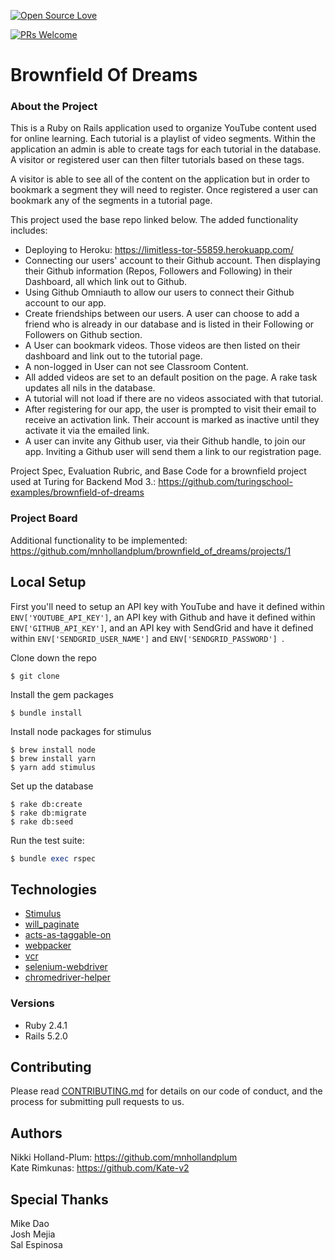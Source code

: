 [![Open Source Love](https://badges.frapsoft.com/os/v1/open-source.svg?v=103)](https://github.com/ellerbrock/open-source-badges/)

[![PRs Welcome](https://img.shields.io/badge/PRs-welcome-brightgreen.svg?style=flat-square)](http://makeapullrequest.com)


# Brownfield Of Dreams
### About the Project

This is a Ruby on Rails application used to organize YouTube content used for online learning. Each tutorial is a playlist of video segments. Within the application an admin is able to create tags for each tutorial in the database. A visitor or registered user can then filter tutorials based on these tags.

A visitor is able to see all of the content on the application but in order to bookmark a segment they will need to register. Once registered a user can bookmark any of the segments in a tutorial page.

This project used the base repo linked below. The added functionality includes:
* Deploying to Heroku: https://limitless-tor-55859.herokuapp.com/
* Connecting our users' account to their Github account. Then displaying their Github information (Repos, Followers and Following) in their Dashboard, all which link out to Github.
* Using Github Omniauth to allow our users to connect their Github account to our app.
* Create friendships between our users. A user can choose to add a friend who is already in our database and is listed in their Following or Followers on Github section.
* A User can bookmark videos. Those videos are then listed on their dashboard and link out to the tutorial page.
* A non-logged in User can not see Classroom Content.
* All added videos are set to an default position on the page. A rake task updates all nils in the database.
* A tutorial will not load if there are no videos associated with that tutorial.
* After registering for our app, the user is prompted to visit their email to receive an activation link. Their account is marked as inactive until they activate it via the emailed link.
* A user can invite any Github user, via their Github handle, to join our app. Inviting a Github user will send them a link to our registration page.

Project Spec, Evaluation Rubric, and Base Code for a brownfield project used at Turing for Backend Mod 3.: https://github.com/turingschool-examples/brownfield-of-dreams

### Project Board

Additional functionality to be implemented: https://github.com/mnhollandplum/brownfield_of_dreams/projects/1

## Local Setup

First you'll need to setup an API key with YouTube and have it defined within `ENV['YOUTUBE_API_KEY']`, an API key with Github and have it defined within `ENV['GITHUB_API_KEY']`, and an API key with SendGrid and have it defined within `ENV['SENDGRID_USER_NAME']` and `ENV['SENDGRID_PASSWORD'] `.

Clone down the repo
```
$ git clone
```

Install the gem packages
```
$ bundle install
```

Install node packages for stimulus
```
$ brew install node
$ brew install yarn
$ yarn add stimulus
```

Set up the database
```
$ rake db:create
$ rake db:migrate
$ rake db:seed
```

Run the test suite:
```ruby
$ bundle exec rspec
```

## Technologies
* [Stimulus](https://github.com/stimulusjs/stimulus)
* [will_paginate](https://github.com/mislav/will_paginate)
* [acts-as-taggable-on](https://github.com/mbleigh/acts-as-taggable-on)
* [webpacker](https://github.com/rails/webpacker)
* [vcr](https://github.com/vcr/vcr)
* [selenium-webdriver](https://www.seleniumhq.org/docs/03_webdriver.jsp)
* [chromedriver-helper](http://chromedriver.chromium.org/)

### Versions
* Ruby 2.4.1
* Rails 5.2.0

## Contributing

Please read [CONTRIBUTING.md](https://gist.github.com/PurpleBooth/b24679402957c63ec426) for details on our code of conduct, and the process for submitting pull requests to us.

## Authors
Nikki Holland-Plum: https://github.com/mnhollandplum <br>
Kate Rimkunas: https://github.com/Kate-v2 

## Special Thanks
Mike Dao<br>
Josh Mejia<br>
Sal Espinosa
